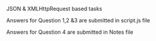 JSON & XMLHttpRequest based tasks

Answers for Question 1,2 &3 are submitted in script.js file

Answers for Question 4 are submitted in Notes file